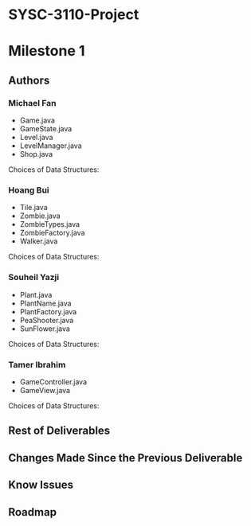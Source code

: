 # SYSC-3110-Project

# Milestone 1

## Authors

### Michael Fan
* Game.java
* GameState.java
* Level.java
* LevelManager.java
* Shop.java

Choices of Data Structures:

### Hoang Bui
* Tile.java
* Zombie.java
* ZombieTypes.java
* ZombieFactory.java
* Walker.java

Choices of Data Structures:

### Souheil Yazji
* Plant.java
* PlantName.java
* PlantFactory.java
* PeaShooter.java
* SunFlower.java

Choices of Data Structures:

### Tamer Ibrahim
* GameController.java
* GameView.java

Choices of Data Structures:

## Rest of Deliverables

## Changes Made Since the Previous Deliverable

## Know Issues

## Roadmap
